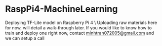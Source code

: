 # RaspPi4-MachineLearning
Deploying TF-Lite model on Raspberry Pi 4 
\\
Uploading raw materials here for now, will detail a walk-through later. If you would like to know how to train and deploy one right now, contact minhtran072005@gmail.com and we can setup a call

